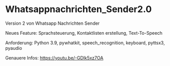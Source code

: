 # Whatsappnachrichten_Sender2.0

Version 2 von Whatsapp Nachrichten Sender

Neues Feature:
  Sprachsteuerung,
  Kontaktlisten erstellung,
  Text-To-Speech

Anforderung:
  Python 3.9,
  pywhatkit,
  speech_recognition,
  keyboard,
  pyttsx3,
  pyaudio
 
 Genauere Infos:
  https://youtu.be/-GDlk5xz7OA
